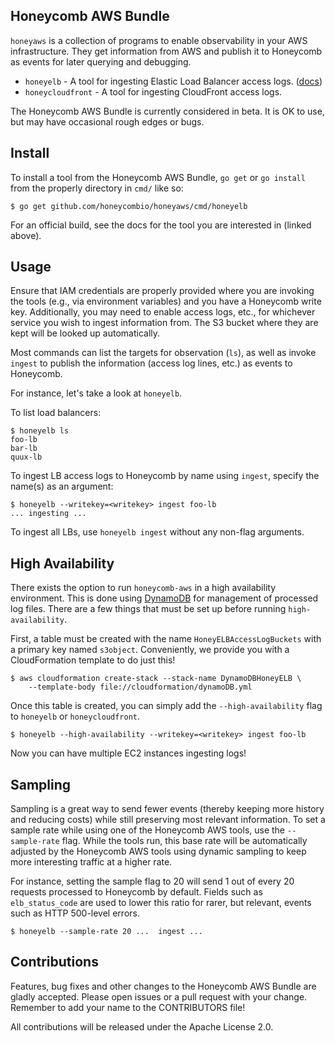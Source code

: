 ## Honeycomb AWS Bundle

`honeyaws` is a collection of programs to enable observability in your AWS
infrastructure. They get information from AWS and publish it to Honeycomb as
events for later querying and debugging.

- `honeyelb` - A tool for ingesting Elastic Load Balancer access logs.
  ([docs](https://honeycomb.io/docs/connect/aws-elastic-load-balancer))
- `honeycloudfront` - A tool for ingesting CloudFront access logs.

The Honeycomb AWS Bundle is currently considered in beta. It is OK to use, but
may have occasional rough edges or bugs.

## Install

To install a tool from the Honeycomb AWS Bundle, `go get` or `go install` from
the properly directory in `cmd/` like so:

```
$ go get github.com/honeycombio/honeyaws/cmd/honeyelb
```

For an official build, see the docs for the tool you are interested in (linked
above).

## Usage

Ensure that IAM credentials are properly provided where you are invoking the
tools (e.g., via environment variables) and you have a Honeycomb write key.
Additionally, you may need to enable access logs, etc., for whichever service
you wish to ingest information from.  The S3 bucket where they are kept will be
looked up automatically.

Most commands can list the targets for observation (`ls`), as well as invoke
`ingest` to publish the information (access log lines, etc.) as events to
Honeycomb.

For instance, let's take a look at `honeyelb`.

To list load balancers:

```
$ honeyelb ls
foo-lb
bar-lb
quux-lb
```

To ingest LB access logs to Honeycomb by name using `ingest`, specify the
name(s) as an argument:

```
$ honeyelb --writekey=<writekey> ingest foo-lb
... ingesting ...
```

To ingest all LBs, use `honeyelb ingest` without any non-flag arguments.

## High Availability

There exists the option to run `honeycomb-aws` in a high availability
environment. This is done using [DynamoDB](https://aws.amazon.com/dynamodb/)
for management of processed log files. There are a few things that must be
set up before running `high-availability`.

First, a table must be created with the name `HoneyELBAccessLogBuckets` with a
primary key named `s3object`. Conveniently, we provide you with a CloudFormation
template to do just this!

```
$ aws cloudformation create-stack --stack-name DynamoDBHoneyELB \
    --template-body file://cloudformation/dynamoDB.yml
```

Once this table is created, you can simply add the `--high-availability` flag to
`honeyelb` or `honeycloudfront`.

```
$ honeyelb --high-availability --writekey=<writekey> ingest foo-lb
```

Now you can have multiple EC2 instances ingesting logs!

## Sampling

Sampling is a great way to send fewer events (thereby keeping more history and
reducing costs) while still preserving most relevant information. To set a
sample rate while using one of the Honeycomb AWS tools, use the `--sample-rate`
flag. While the tools run, this base rate will be automatically adjusted by the
Honeycomb AWS tools using dynamic sampling to keep more interesting traffic at a
higher rate.

For instance, setting the sample flag to 20 will send 1 out of every 20 requests
processed to Honeycomb by default. Fields such as `elb_status_code` are used to
lower this ratio for rarer, but relevant, events such as HTTP 500-level errors.

```
$ honeyelb --sample-rate 20 ...  ingest ...
```

## Contributions

Features, bug fixes and other changes to the Honeycomb AWS Bundle are gladly
accepted. Please open issues or a pull request with your change. Remember to add
your name to the CONTRIBUTORS file!

All contributions will be released under the Apache License 2.0.
